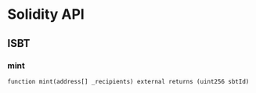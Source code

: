 # Solidity API

## ISBT

### mint

```solidity
function mint(address[] _recipients) external returns (uint256 sbtId)
```

